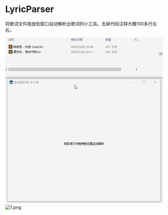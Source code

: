 # LyricParser
将歌词文件拖放到窗口自动解析出歌词的小工具。去掉代码注释大概100多行左右。

![demo.gif](Snapshot/demo.gif)  
![1.png](Sanpshot/1.png)
